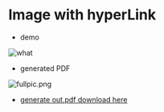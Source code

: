 Image with hyperLink 
====================

* demo

![what](https://raw.github.com/Universefei/podofomemo/master/podofoSRC/feicode/imgNuri/figure/demo.png)

* generated PDF

![fullpic.png](https://raw.github.com/Universefei/podofomemo/master/podofoSRC/feicode/imgNuri/figure/fullpic.png)

* [generate out.pdf download here](https://github.com/Universefei/podofomemo/blob/master/podofoSRC/feicode/imgNuri/out.pdf)


